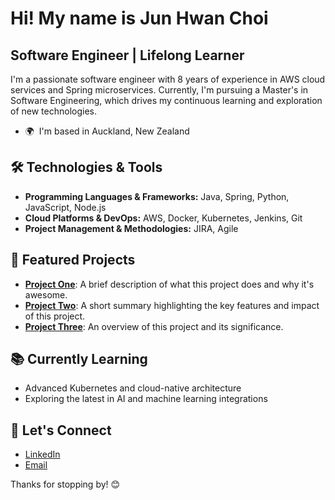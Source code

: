 Hi! My name is Jun Hwan Choi
=====================================================================================================================================

Software Engineer | Lifelong Learner
------------------------------------
I'm a passionate software engineer with 8 years of experience in AWS cloud services and Spring microservices. Currently, I'm pursuing a Master's in Software Engineering, which drives my continuous learning and exploration of new technologies.

* 🌍  I'm based in Auckland, New Zealand

## 🛠️ Technologies & Tools
- **Programming Languages & Frameworks:** Java, Spring, Python, JavaScript, Node.js
- **Cloud Platforms & DevOps:** AWS, Docker, Kubernetes, Jenkins, Git
- **Project Management & Methodologies:** JIRA, Agile

## 🚀 Featured Projects
- [**Project One**](https://github.com/yourusername/project-one): A brief description of what this project does and why it's awesome.
- [**Project Two**](https://github.com/yourusername/project-two): A short summary highlighting the key features and impact of this project.
- [**Project Three**](https://github.com/yourusername/project-three): An overview of this project and its significance.

## 📚 Currently Learning
- Advanced Kubernetes and cloud-native architecture
- Exploring the latest in AI and machine learning integrations
 
## 🤝 Let's Connect
- [LinkedIn](https://www.linkedin.com/in/junchoi85/)
- [Email](junwchoi85@gmail.com)

Thanks for stopping by! 😊
